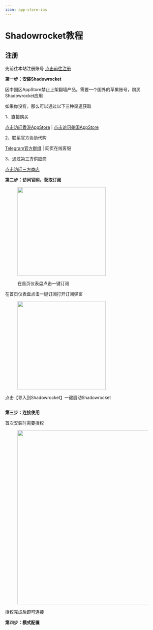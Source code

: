```yaml
---
icon: app-store-ios
---
```


# Shadowrocket教程

## **注册**

先前往本站注册账号 [点击前往注册](https://jamvpn.com/#/register)

**第一步：安装Shadowrocket**

因中国区AppStore禁止上架翻墙产品。需要一个国外的苹果账号，购买Shadowrocket应用

如果你没有，那么可以通过以下三种渠道获取

1、直接购买

[点击访问香港AppStore](https://apps.apple.com/hk/app/shadowrocket/id932747118) | [点击访问美国AppStore](https://apps.apple.com/us/app/shadowrocket/id932747118)

2、联系官方协助代购

[Telegram官方群组](https://t.me/JamVPNCustomer) | 网页在线客服

3、通过第三方供应商

[点击访问三方商店](https://ttmh.ewdwwee.com.cn/)



**第二步：访问官网，获取订阅**

<figure><img src="../.gitbook/assets/image (9).png" alt="" width="287"><figcaption><p>在首页仪表盘点击一键订阅</p></figcaption></figure>

在首页仪表盘点击一键订阅打开订阅弹窗

<figure><img src="../.gitbook/assets/image (2) (1) (1).png" alt="" width="287"><figcaption></figcaption></figure>

点击【导入到Shadowrocket】一键启动Shadowrocket

<figure><img src="../.gitbook/assets/image (3) (1) (1).png" alt=""><figcaption></figcaption></figure>

**第三步：连接使用**

首次安装时需要授权

<figure><img src="../.gitbook/assets/image (4) (1) (1).png" alt="" width="563"><figcaption></figcaption></figure>

授权完成后即可连接

**第四步：模式配置**

<figure><img src="../.gitbook/assets/image (5) (1) (1).png" alt=""><figcaption></figcaption></figure>

